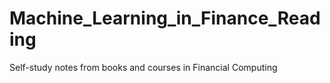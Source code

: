 # Machine_Learning_in_Finance_Reading

Self-study notes from books and courses in Financial Computing
